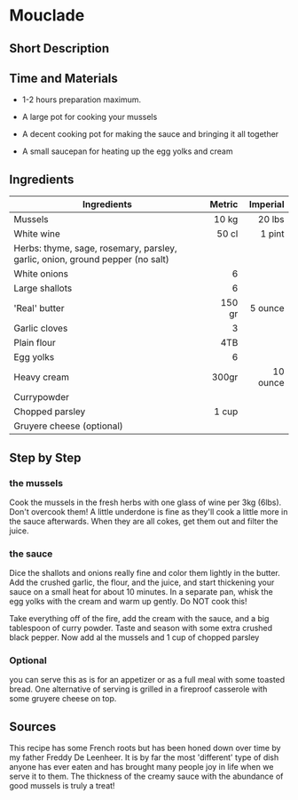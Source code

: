 # Mouclade

## Short Description

## Time and Materials
* 1-2 hours preparation maximum.

* A large pot for cooking your mussels
* A decent cooking pot for making the sauce and bringing it all together
* A small saucepan for heating up the egg yolks and cream

## Ingredients

| Ingredients | Metric | Imperial |
|----------|-------------:|------:|
| Mussels | 10 kg | 20 lbs |
| White wine | 50 cl | 1 pint |
| Herbs: thyme, sage, rosemary, parsley, garlic, onion, ground pepper (no salt) |||
| White onions | 6 ||
| Large shallots | 6 ||
| 'Real' butter | 150 gr | 5 ounce |
| Garlic cloves | 3 ||
| Plain flour | 4TB ||
| Egg yolks | 6 ||
| Heavy cream | 300gr | 10 ounce |
| Currypowder |||
| Chopped parsley | 1 cup ||
| Gruyere cheese (optional) |||

## Step by Step

### the mussels
Cook the mussels in the fresh herbs with one glass of wine per 3kg (6lbs). Don't overcook them! A little underdone is fine as they'll cook a little more in the sauce afterwards. When they are all cokes, get them out and filter the juice.

### the sauce
Dice the shallots and onions really fine and color them lightly in the butter. Add the crushed garlic, the flour, and the juice, and start thickening your sauce on a small heat for about 10 minutes. In a separate pan, whisk the egg yolks with the cream and warm up gently. Do NOT cook this!

Take everything off of the fire, add the cream with the sauce, and a big tablespoon of curry powder. Taste and season with some extra crushed black pepper. Now add al the mussels and 1 cup of chopped parsley

### Optional
you can serve this as is for an appetizer or as a full meal with some toasted bread. One alternative of serving is grilled in a fireproof casserole with some gruyere cheese on top.

## Sources 
This recipe has some French roots but has been honed down over time by my father Freddy De Leenheer. It is by far the most 'different' type of dish anyone has ever eaten and has brought many people joy in life when we serve it to them. The thickness of the creamy sauce with the abundance of good mussels is truly a treat!
